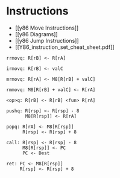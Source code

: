 #  Instructions
- [[y86 Move Instructions]]
- [[y86 Diagrams]]
- [[y86 Jump Instructions]]
- [[Y86_instruction_set_cheat_sheet.pdf]]

```
rrmovq: R[rB] <- R[rA]

irmovq: R[rB] <- valC

mrmovq: R[rA] <- M8[R[rB] + valC]

rmmovq: M8[R[rB] + valC] <- R[rA]

<op>q: R[rB] <- R[rB] <fun> R[rA]

pushq: R[rsp] <- R[rsp] - 8
       M8[R[rsp]] <- R[rA]

popq: R[rA] <- M8[R[rsp]]
      R[rsp] <- R[rsp] + 8

call: R[rsp] <- R[rsp] - 8
      M8[R[rsp]] <- PC
      PC <- Dest

ret: PC <- M8[R[rsp]]
     R[rsp] <- R[rsp] + 8   
````

